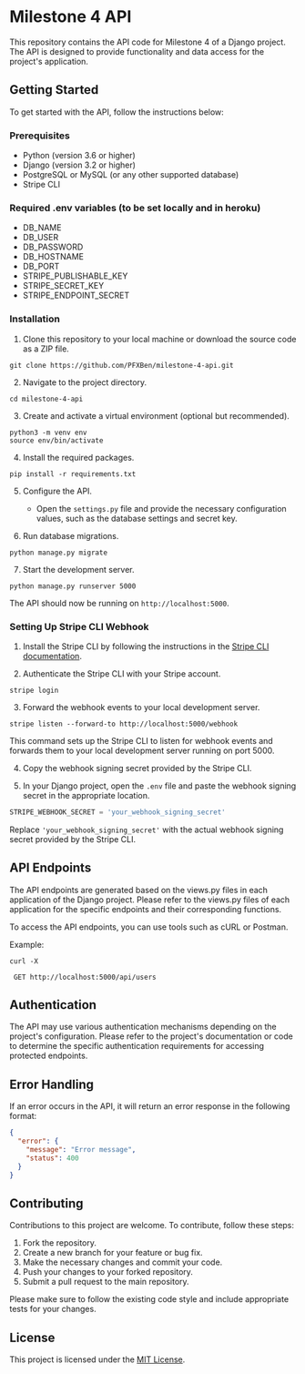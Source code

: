 # Milestone 4 API

This repository contains the API code for Milestone 4 of a Django project. The API is designed to provide functionality and data access for the project's application.

## Getting Started

To get started with the API, follow the instructions below:

### Prerequisites

- Python (version 3.6 or higher)
- Django (version 3.2 or higher)
- PostgreSQL or MySQL (or any other supported database)
- Stripe CLI

### Required .env variables (to be set locally and in heroku)
- DB_NAME
- DB_USER
- DB_PASSWORD
- DB_HOSTNAME
- DB_PORT
- STRIPE_PUBLISHABLE_KEY
- STRIPE_SECRET_KEY
- STRIPE_ENDPOINT_SECRET

### Installation

1. Clone this repository to your local machine or download the source code as a ZIP file.

```shell
git clone https://github.com/PFXBen/milestone-4-api.git
```

2. Navigate to the project directory.

```shell
cd milestone-4-api
```

3. Create and activate a virtual environment (optional but recommended).

```shell
python3 -m venv env
source env/bin/activate
```

4. Install the required packages.

```shell
pip install -r requirements.txt
```

5. Configure the API.

   - Open the `settings.py` file and provide the necessary configuration values, such as the database settings and secret key.

6. Run database migrations.

```shell
python manage.py migrate
```

7. Start the development server.

```shell
python manage.py runserver 5000
```

The API should now be running on `http://localhost:5000`.

### Setting Up Stripe CLI Webhook

1. Install the Stripe CLI by following the instructions in the [Stripe CLI documentation](https://stripe.com/docs/stripe-cli).

2. Authenticate the Stripe CLI with your Stripe account.

```shell
stripe login
```

3. Forward the webhook events to your local development server.

```shell
stripe listen --forward-to http://localhost:5000/webhook
```

This command sets up the Stripe CLI to listen for webhook events and forwards them to your local development server running on port 5000.

4. Copy the webhook signing secret provided by the Stripe CLI.

5. In your Django project, open the `.env` file and paste the webhook signing secret in the appropriate location.

```python
STRIPE_WEBHOOK_SECRET = 'your_webhook_signing_secret'
```

Replace `'your_webhook_signing_secret'` with the actual webhook signing secret provided by the Stripe CLI.



## API Endpoints

The API endpoints are generated based on the views.py files in each application of the Django project. Please refer to the views.py files of each application for the specific endpoints and their corresponding functions.

To access the API endpoints, you can use tools such as cURL or Postman.

Example:

```shell
curl -X

 GET http://localhost:5000/api/users
```

## Authentication

The API may use various authentication mechanisms depending on the project's configuration. Please refer to the project's documentation or code to determine the specific authentication requirements for accessing protected endpoints.

## Error Handling

If an error occurs in the API, it will return an error response in the following format:

```json
{
  "error": {
    "message": "Error message",
    "status": 400
  }
}
```

## Contributing

Contributions to this project are welcome. To contribute, follow these steps:

1. Fork the repository.
2. Create a new branch for your feature or bug fix.
3. Make the necessary changes and commit your code.
4. Push your changes to your forked repository.
5. Submit a pull request to the main repository.

Please make sure to follow the existing code style and include appropriate tests for your changes.

## License

This project is licensed under the [MIT License](LICENSE).
